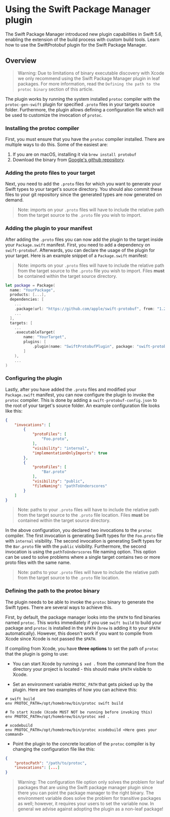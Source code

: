 # Using the Swift Package Manager plugin

The Swift Package Manager introduced new plugin capabilities in Swift 5.6, enabling the extension of
the build process with custom build tools. Learn how to use the SwiftProtobuf plugin for the
Swift Package Manager.

## Overview

> Warning: Due to limitations of binary executable discovery with Xcode we only recommend using the Swift Package Manager
plugin in leaf packages. For more information, read the `Defining the path to the protoc binary` section of
this article.

The plugin works by running the system installed `protoc` compiler with the `protoc-gen-swift` plugin
for specified `.proto` files in your targets source folder. Furthermore, the plugin allows defining a
configuration file which will be used to customize the invocation of `protoc`.

### Installing the protoc compiler

First, you must ensure that you have the `protoc` compiler installed.
There are multiple ways to do this. Some of the easiest are:

1. If you are on macOS, installing it via `brew install protobuf`
2. Download the binary from [Google's github repository](https://github.com/protocolbuffers/protobuf).

### Adding the proto files to your target

Next, you need to add the `.proto` files for which you want to generate your Swift types to your target's
source directory. You should also commit these files to your git repository since the generated types
are now generated on demand.

> Note: imports on your `.proto` files will have to include the relative path from the target source to the `.proto` file you wish to import.

### Adding the plugin to your manifest

After adding the `.proto` files you can now add the plugin to the target inside your `Package.swift` manifest.
First, you need to add a dependency on `swift-protobuf`. Afterwards, you can declare the usage of the plugin
for your target. Here is an example snippet of a `Package.swift` manifest:

> Note: imports on your `.proto` files will have to include the relative path from the target source to the `.proto` file you wish to import. 
> Files **must** be contained within the target source directory.

```swift
let package = Package(
  name: "YourPackage",
  products: [...],
  dependencies: [
    ...
    .package(url: "https://github.com/apple/swift-protobuf", from: "1.29.0.1"),
    ...
  ],
  targets: [
    ...
    .executableTarget(
        name: "YourTarget",
        plugins: [
            .plugin(name: "SwiftProtobufPlugin", package: "swift-protobuf")
        ]
    ),
    ...
)

```

### Configuring the plugin

Lastly, after you have added the `.proto` files and modified your `Package.swift` manifest, you can now
configure the plugin to invoke the `protoc` compiler. This is done by adding a `swift-protobuf-config.json`
to the root of your target's source folder. An example configuration file looks like this:

```json
{
    "invocations": [
        {
            "protoFiles": [
                "Foo.proto",
            ],
            "visibility": "internal",
            "implementationOnlyImports": true
        },
        {
            "protoFiles": [
                "Bar.proto"
            ],
            "visibility": "public",
            "fileNaming": "pathToUnderscores"
        }
    ]
}

```

> Note: paths to your `.proto` files will have to include the relative path from the target source to the `.proto` file location.
> Files **must** be contained within the target source directory.

In the above configuration, you declared two invocations to the `protoc` compiler. The first invocation
is generating Swift types for the `Foo.proto` file with `internal` visibility. The second invocation
is generating Swift types for the `Bar.proto` file with the `public` visibility. Furthermore, the second
invocation is using the `pathToUnderscores` file naming option. This option can be used to solve
problems where a single target contains two or more proto files with the same name.

> Note: paths to your `.proto` files will have to include the relative path from the target source to the `.proto` file location. 

### Defining the path to the protoc binary

The plugin needs to be able to invoke the `protoc` binary to generate the Swift types. There are several ways to achieve this. 

First, by default, the package manager looks into the `$PATH` to find binaries named `protoc`. 
This works immediately if you use `swift build` to build your package and `protoc` is installed 
in the `$PATH` (`brew` is adding it to your `$PATH` automatically).
However, this doesn't work if you want to compile from Xcode since Xcode is not passed the `$PATH`.

If compiling from Xcode, you have **three options** to set the path of `protoc` that the plugin is going to use:

* You can start Xcode by running `$ xed .` from the command line from the directory your project is located - this should make `$PATH` visible to Xcode.

* Set an environment variable `PROTOC_PATH` that gets picked up by the plugin. Here are two examples of how you can achieve this:

```shell
# swift build
env PROTOC_PATH=/opt/homebrew/bin/protoc swift build

# To start Xcode (Xcode MUST NOT be running before invoking this)
env PROTOC_PATH=/opt/homebrew/bin/protoc xed .

# xcodebuild
env PROTOC_PATH=/opt/homebrew/bin/protoc xcodebuild <Here goes your command>
```

* Point the plugin to the concrete location of the `protoc` compiler is by changing the configuration file like this:

```json
{
    "protocPath": "/path/to/protoc",
    "invocations": [...]
}
```

> Warning: The configuration file option only solves the problem for leaf packages that are using the Swift package manager
plugin since there you can point the package manager to the right binary. The environment variable
does solve the problem for transitive packages as well; however, it requires your users to set
the variable now. In general we advise against adopting the plugin as a non-leaf package!
